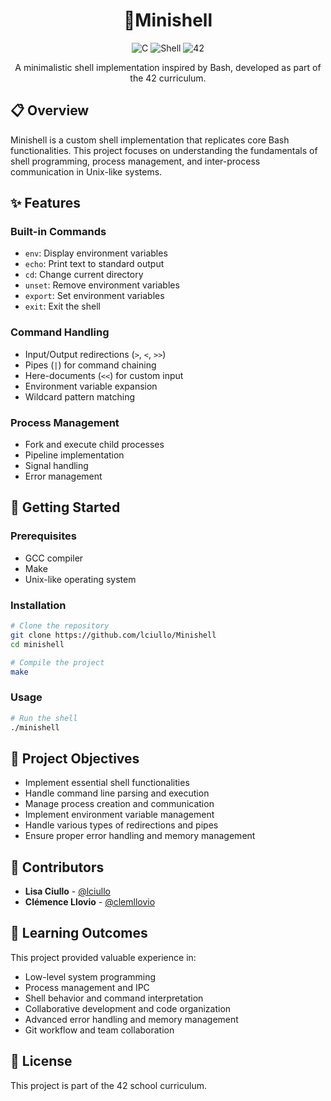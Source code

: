 <h1 align="center"> 💾Minishell</h1>

<p align="center">
  <img src="https://img.shields.io/badge/C-00599C?style=for-the-badge&logo=c&logoColor=white" alt="C"/>
  <img src="https://img.shields.io/badge/Shell-4EAA25?style=for-the-badge&logo=gnu-bash&logoColor=white" alt="Shell"/>
  <img src="https://img.shields.io/badge/42-000000?style=for-the-badge&logo=42&logoColor=white" alt="42"/>
</p>

<p align="center">
  A minimalistic shell implementation inspired by Bash, developed as part of the 42 curriculum.
</p>

## 📋 Overview

Minishell is a custom shell implementation that replicates core Bash functionalities. This project focuses on understanding the fundamentals of shell programming, process management, and inter-process communication in Unix-like systems.

## ✨ Features

### Built-in Commands
- `env`: Display environment variables
- `echo`: Print text to standard output
- `cd`: Change current directory
- `unset`: Remove environment variables
- `export`: Set environment variables
- `exit`: Exit the shell

### Command Handling
- Input/Output redirections (`>`, `<`, `>>`)
- Pipes (`|`) for command chaining
- Here-documents (`<<`) for custom input
- Environment variable expansion
- Wildcard pattern matching

### Process Management
- Fork and execute child processes
- Pipeline implementation
- Signal handling
- Error management

## 🚀 Getting Started

### Prerequisites
- GCC compiler
- Make
- Unix-like operating system

### Installation
```bash
# Clone the repository
git clone https://github.com/lciullo/Minishell
cd minishell

# Compile the project
make
```

### Usage
```bash
# Run the shell
./minishell
```
## 🎯 Project Objectives

- Implement essential shell functionalities
- Handle command line parsing and execution
- Manage process creation and communication
- Implement environment variable management
- Handle various types of redirections and pipes
- Ensure proper error handling and memory management

## 🤝 Contributors

- **Lisa Ciullo** - [@lciullo](https://github.com/YOUR_USERNAME)
- **Clémence Llovio** - [@clemllovio](https://github.com/clemllovio)

## 🧠 Learning Outcomes

This project provided valuable experience in:
- Low-level system programming
- Process management and IPC
- Shell behavior and command interpretation
- Collaborative development and code organization
- Advanced error handling and memory management
- Git workflow and team collaboration

## 📝 License

This project is part of the 42 school curriculum. 
